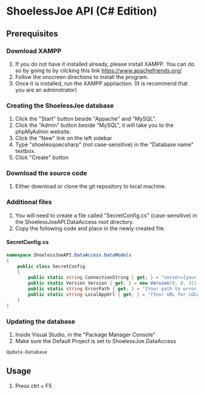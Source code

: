 # ShoelessJoe API (C# Edition)

## Prerequisites
### Download XAMPP
1. If you do not have it installed already, please install XAMPP. You can do so by going to by clicking this link https://www.apachefriends.org/
2. Follow the onscreen directions to install the program.
3. Once it is installed, run the XAMPP appliaction. (It is recommend that you are an adminstrator)

### Creating the ShoelessJoe database
1. Click the "Start" button beside "Appache" and "MySQL".
2. Click the "Admin" button beside "MySQL", it will take you to the phpMyAdmin website.
3. Click the "New" link  on the left sidebar
4. Type "shoelessjoecsharp" (not case-sensitive) in the "Database name" textbox.
5. Click "Create" button

### Download the source code
1. Either download or clone the git repository to local machine.

### Additional files
1. You will need to create a file called "SecretConfig.cs" (case-sensitive) in the ShoelessJoeAPI.DataAccess root directory.
2. Copy the following code and place in the newly created file.
#### SecretConfig.cs
```c#
namespace ShoelessJoeAPI.DataAccess.DataModels
{
    public class SecretConfig
    {
        public static string ConnectionString { get; } = "server={your server};user={your username};password={your password};database=ShoelessJoeCSharp";
        public static Version Version { get; } = new Version(8, 0, 31);
        public static string ErrorPath { get; } = "{Your path to error log}";
        public static string LocalAppUrl { get; } = "{Your URL for LOCAL development}";
    }
}

```
### Updating the database
1. Inside Visual Studio, in the "Package Manager Console"
2. Make sure the Default Project is set to ShoelessJoe.DataAccess
```bash
Update-Database
```

## Usage
1. Press ctrl + F5